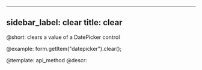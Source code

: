 
---
sidebar_label: clear
title: clear
---          

@short: clears a value of a DatePicker control





@example:
form.getItem("datepicker").clear();


@template: api_method
@descr:


